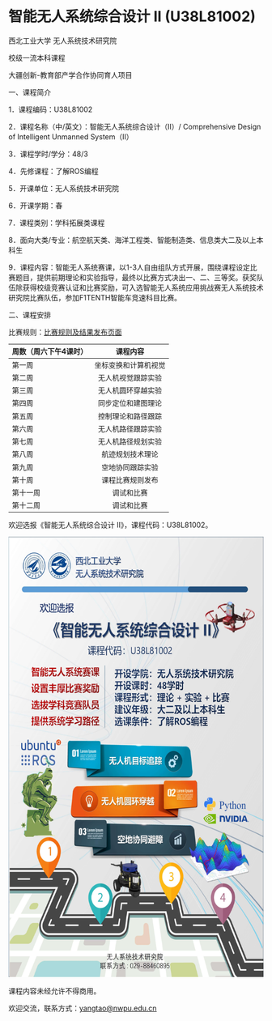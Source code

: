 # 智能无人系统综合设计 II (U38L81002)
西北工业大学 无人系统技术研究院

校级一流本科课程

大疆创新-教育部产学合作协同育人项目

一、课程简介

1．课程编码：U38L81002

2．课程名称（中/英文）：智能无人系统综合设计（II）/ Comprehensive Design of Intelligent Unmanned System（II）

3．课程学时/学分：48/3

4．先修课程：了解ROS编程

5．开课单位：无人系统技术研究院

6．开课学期：春

7．课程类别：学科拓展类课程

8．面向大类/专业：航空航天类、海洋工程类、智能制造类、信息类大二及以上本科生

9．课程内容：智能无人系统赛课，以1-3人自由组队方式开展，围绕课程设定比赛题目，提供前期理论和实验指导，最终以比赛方式决出一、二、三等奖。获奖队伍除获得校级竞赛认证和比赛奖励，可入选智能无人系统应用挑战赛无人系统技术研究院比赛队伍，参加F1TENTH智能车竞速科目比赛。

二、课程安排

比赛规则：[比赛规则及结果发布页面](比赛规则)

| 周数（周六下午4课时）| 课程内容 | 
| ---------- | :-----------:  |
| 第一周     | 坐标变换和计算机视觉 | 
| 第二周     | 无人机视觉跟踪实验 | 
| 第三周     | 无人机圆环穿越实验 | 
| 第四周     | 同步定位和建图理论 | 
| 第五周     | 控制理论和路径跟踪 | 
| 第六周     | 无人机路径跟踪实验 | 
| 第七周     | 无人机路径规划实验 | 
| 第八周     | 航迹规划技术理论 | 
| 第九周     | 空地协同跟踪实验 | 
| 第十周     | 课程比赛规则发布 | 
| 第十一周   | 调试和比赛 | 
| 第十二周   | 调试和比赛 | 

欢迎选报《智能无人系统综合设计 II》，课程代码：U38L81002。

<div align=left><img src="https://github.com/cavayangtao/npurobocourse/blob/2022spring/fig/poster2.jpg" width="600" height="870"/></div>

课程内容未经允许不得商用。

欢迎交流，联系方式：yangtao@nwpu.edu.cn

